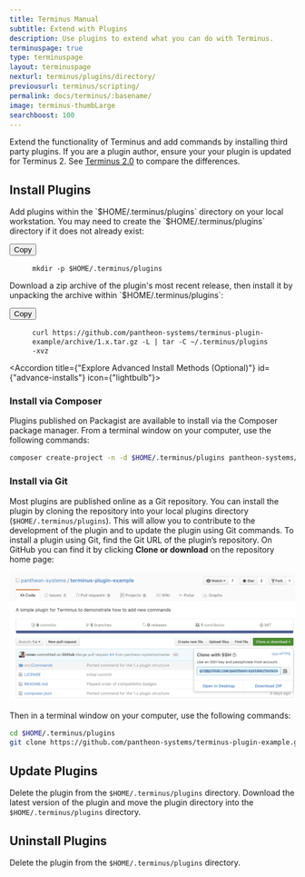 ```yaml
---
title: Terminus Manual
subtitle: Extend with Plugins
description: Use plugins to extend what you can do with Terminus.
terminuspage: true
type: terminuspage
layout: terminuspage
nexturl: terminus/plugins/directory/
previousurl: terminus/scripting/
permalink: docs/terminus/:basename/
image: terminus-thumbLarge
searchboost: 100
---
```

Extend the functionality of Terminus and add commands by installing third party plugins.
<Alert title="Note" type="info">
If you are a plugin author, ensure your your plugin is updated for Terminus 2. See [Terminus 2.0](/docs/terminus-2-0/) to compare the differences.
</Alert>
## Install Plugins
<p class="instruction">Add plugins within the `$HOME/.terminus/plugins` directory on your local workstation. You may need to create the `$HOME/.terminus/plugins` directory if it does not already exist:</p>
<div class="copy-snippet">
<button class="btn btn-default btn-clippy" data-clipboard-target="#terminus-plugin-install-mkdir">Copy</button>
<figure><pre id="terminus-plugin-install-mkdir"><code class="command bash" data-lang="bash">mkdir -p $HOME/.terminus/plugins</code></pre></figure>
</div>

<p class="instruction">Download a zip archive of the plugin's most recent release, then install it by unpacking the archive within `$HOME/.terminus/plugins`:</p>
<div class="copy-snippet">
<button class="btn btn-default btn-clippy" data-clipboard-target="#terminus-plugin-install-curl">Copy</button>
<figure><pre id="terminus-plugin-install-curl"><code class="command bash" data-lang="bash">curl https://github.com/pantheon-systems/terminus-plugin-example/archive/1.x.tar.gz -L | tar -C ~/.terminus/plugins -xvz</code></pre></figure>
</div>

<Accordion title={"Explore Advanced Install Methods (Optional)"} id={"advance-installs"} icon={"lightbulb"}>
### Install via Composer
Plugins published on Packagist are available to install via the Composer package manager. From a terminal window on your computer, use the following commands:

```bash
composer create-project -n -d $HOME/.terminus/plugins pantheon-systems/terminus-plugin-example:~1
```

### Install via Git
Most plugins are published online as a Git repository. You can install the plugin by cloning the repository into your local plugins directory (`$HOME/.terminus/plugins`). This will allow you to contribute to the development of the plugin and to update the plugin using Git commands. To install a plugin using Git, find the Git URL of the plugin’s repository. On GitHub you can find it by clicking **Clone or download** on the repository home page:

![GitHub clone URL](/source/docs/assets/images/terminus-plugin-install-git.png)
       
Then in a terminal window on your computer, use the following commands:

```bash
cd $HOME/.terminus/plugins
git clone https://github.com/pantheon-systems/terminus-plugin-example.git
```
</Accordion>

## Update Plugins
Delete the plugin from the `$HOME/.terminus/plugins` directory. Download the latest version of the plugin and move the plugin directory into the `$HOME/.terminus/plugins` directory.
## Uninstall Plugins
Delete the plugin from the `$HOME/.terminus/plugins` directory.
